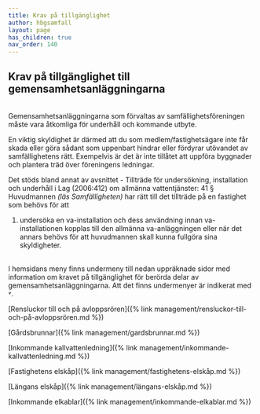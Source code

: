 ```yaml
---
title: Krav på tillgänglighet
author: hbgsamfall
layout: page
has_children: true
nav_order: 140
---
```

## Krav på tillgänglighet till gemensamhetsanläggningarna  

<BR>
Gemensamhetsanläggningarna som förvaltas av samfällighetsföreningen måste vara åtkomliga för underhåll och kommande utbyte.

En viktig skyldighet är därmed att du som medlem/fastighetsägare inte får skada eller göra sådant som uppenbart hindrar eller fördyrar utövandet av samfällighetens rätt. Exempelvis är det är inte tillåtet att uppföra byggnader och plantera träd över föreningens ledningar.

Det stöds bland annat av avsnittet - Tillträde för undersökning, installation och underhåll i Lag (2006:412) om allmänna vattentjänster: 
   41 §   Huvudmannen _(läs Samfälligheten)_ har rätt till det tillträde på en fastighet som behövs för att
   1. undersöka en va-installation och dess användning innan va- installationen kopplas till den allmänna va-anläggningen eller när det annars behövs för att huvudmannen skall kunna fullgöra sina skyldigheter.
<BR>
I hemsidans meny finns undermeny till nedan uppräknade sidor med information om kravet på tillgänglighet för berörda delar av gemensamhetsanläggningarna. Att det finns undermenyer är indikerat med ˅.

[Rensluckor till och på avloppsrören]({% link management/rensluckor-till-och-på-avloppsrören.md %})  

[Gårdsbrunnar]({% link management/gardsbrunnar.md %})  

[Inkommande kallvattenledning]({% link management/inkommande- kallvattenledning.md %})  

[Fastighetens elskåp]({% link management/fastighetens-elskåp.md %})  

[Längans elskåp]({% link management/längans-elskåp.md %})  

[Inkommande elkablar]({% link management/inkommande-elkablar.md %})
